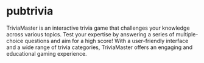# pubtrivia
TriviaMaster is an interactive trivia game that challenges your knowledge across various topics. Test your expertise by answering a series of multiple-choice questions and aim for a high score! With a user-friendly interface and a wide range of trivia categories, TriviaMaster offers an engaging and educational gaming experience.
